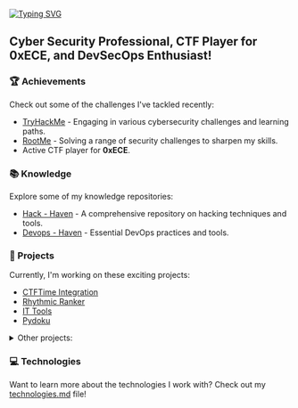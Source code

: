 [![Typing SVG](https://readme-typing-svg.herokuapp.com?font=Hack&color=%239315B7&lines=What's+up!+I'm+Tristan+-+aka+Drachh)](https://git.io/typing-svg)

## Cyber Security Professional, CTF Player for 0xECE, and DevSecOps Enthusiast!

### 🏆 Achievements

Check out some of the challenges I've tackled recently:

- [TryHackMe](https://tryhackme.com/p/Drachh) - Engaging in various cybersecurity challenges and learning paths.
- [RootMe](https://www.root-me.org/Drachh?inc=score&lang=en) - Solving a range of security challenges to sharpen my skills.
- Active CTF player for **0xECE**.

### 📚 Knowledge

Explore some of my knowledge repositories:

- [Hack - Haven](https://github.com/tristanqtn/Hack-Haven) - A comprehensive repository on hacking techniques and tools.
- [Devops - Haven](https://github.com/tristanqtn/DevOps-Haven) - Essential DevOps practices and tools.

### 🚀 Projects

Currently, I'm working on these exciting projects:

- [CTFTime Integration](https://github.com/tristanqtn/CTFTime-Integration)
- [Rhythmic Ranker](https://github.com/tristanqtn/Rhythmic-Ranker)
- [IT Tools](https://github.com/tristanqtn/IT-Tools)
- [Pydoku](https://github.com/tristanqtn/Pydoku)

<details>
<summary> Other projects: </summary>
During my engineering studies, I've had the occasion to work on some cool projects too:

| Applications                                                                     | Electronics                                                      | Board games                                        |
| -------------------------------------------------------------------------------- | ---------------------------------------------------------------- | -------------------------------------------------- |
| [Robot Controller](https://github.com/tristanqtn/Robot-Controller)               | [Neural Speech](https://github.com/tristanqtn/Neural-Speech)     | [Cluedo](https://github.com/tristanqtn/Cluedo)     |
| [Netflix](https://github.com/tristanqtn/Netflix)                                 | [VHDL Calculator](https://github.com/tristanqtn/VHDL-Calculator) | [Saboteur](https://github.com/tristanqtn/Saboteur) |
| [Cloud Express Simulator](https://github.com/tristanqtn/Cloud-Express-Simulator) |                                                                  | [Scrabble](https://github.com/tristanqtn/Scrabble) |

</details>

### 💻 Technologies

Want to learn more about the technologies I work with? Check out my [technologies.md](./Technologies.md) file!
